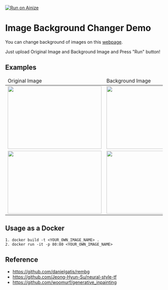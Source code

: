[![Run on Ainize](https://ainize.ai/images/run_on_ainize_button.svg)](https://ainize.web.app/redirect?git_repo=https://github.com/589hero/image-background-changer-demo)

# Image Background Changer Demo
You can change background of images on this <a href="https://main-image-background-changer-589hero.endpoint.ainize.ai/">webpage</a>.

Just upload Original Image and Background Image and Press "Run" button!

## Examples
<table>
    <thead>
        <tr>
            <td>Original Image</td>
            <td>Background Image</td>
            <td>Result Image</td>
        </tr>
    </thead>
    <tbody>
        <tr>
            <td><img src="https://github.com/589hero/image-background-changer-demo/blob/main/static/images/animal-1.jpg?raw=true" width="300" height="200"/></td>
            <td><img src="https://github.com/589hero/image-background-changer-demo/blob/main/static/images/forest-1.jpeg?raw=true" width="300" height="200"/></td>
            <td><img src="https://github.com/589hero/image-background-changer-demo/blob/main/static/images/animal-1-out.png?raw=true" width="300" height="200"/></td>
        </tr>
        <tr>
            <td><img src="https://github.com/589hero/image-background-changer-demo/blob/main/static/images/car-1.jpg?raw=true" width="300" height="200"/></td>
            <td><img src="https://github.com/589hero/image-background-changer-demo/blob/main/static/images/sky-1.jpeg?raw=true" width="300" height="200"/></td>
            <td><img src="https://github.com/589hero/image-background-changer-demo/blob/main/static/images/car-1-out.png?raw=true" width="300" height="200"/></td>
        </tr>
    </tbody>
</table>


## Usage as a Docker
```
1. docker build -t <YOUR_OWN_IMAGE_NAME> .
2. docker run -it -p 80:80 <YOUR_OWN_IMAGE_NAME>
```
## Reference
- https://github.com/danielgatis/rembg
- https://github.com/Jeong-Hyun-Su/neural-style-tf
- https://github.com/woomurf/generative_inpainting

